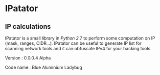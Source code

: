 # IPatator
## IP calculations


IPatator is a small library in _Python 2.7_ to perform some computation on IP (mask, ranges, CIDR...).
IPatator can be useful to generate IP list for scanning network tools and it can obfuscate IPv4 for your hacking tools.

Version : 0.0.0.4 Alpha

Code name : Blue ﻿Aluminium Ladybug

